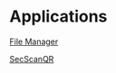 Applications
============

[File Manager](https://f-droid.org/en/packages/com.github.axet.filemanager/)


[SecScanQR](https://f-droid.org/en/packages/de.t_dankworth.secscanqr/)

